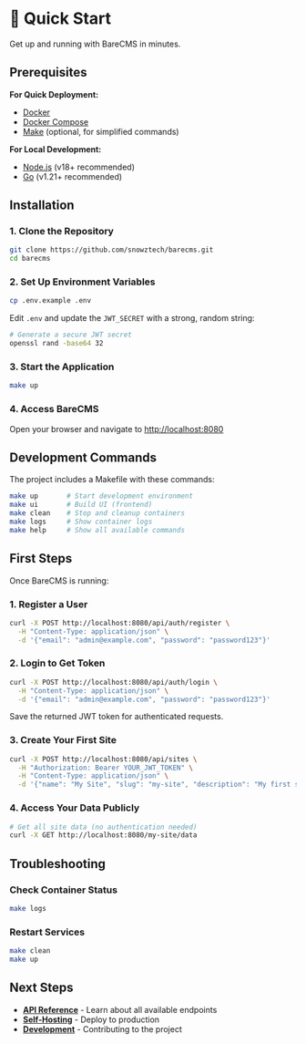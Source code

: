 # 🚀 Quick Start

Get up and running with BareCMS in minutes.

## Prerequisites

**For Quick Deployment:**

- [Docker](https://docs.docker.com/get-docker/)
- [Docker Compose](https://docs.docker.com/compose/install/)
- [Make](https://www.gnu.org/software/make/) (optional, for simplified commands)

**For Local Development:**

- [Node.js](https://nodejs.org/) (v18+ recommended)
- [Go](https://golang.org/) (v1.21+ recommended)

## Installation

### 1. Clone the Repository

```bash
git clone https://github.com/snowztech/barecms.git
cd barecms
```

### 2. Set Up Environment Variables

```bash
cp .env.example .env
```

Edit `.env` and update the `JWT_SECRET` with a strong, random string:

```bash
# Generate a secure JWT secret
openssl rand -base64 32
```

### 3. Start the Application

```bash
make up
```

### 4. Access BareCMS

Open your browser and navigate to [http://localhost:8080](http://localhost:8080)

## Development Commands

The project includes a Makefile with these commands:

```bash
make up       # Start development environment
make ui       # Build UI (frontend)
make clean    # Stop and cleanup containers
make logs     # Show container logs
make help     # Show all available commands
```

## First Steps

Once BareCMS is running:

### 1. Register a User

```bash
curl -X POST http://localhost:8080/api/auth/register \
  -H "Content-Type: application/json" \
  -d '{"email": "admin@example.com", "password": "password123"}'
```

### 2. Login to Get Token

```bash
curl -X POST http://localhost:8080/api/auth/login \
  -H "Content-Type: application/json" \
  -d '{"email": "admin@example.com", "password": "password123"}'
```

Save the returned JWT token for authenticated requests.

### 3. Create Your First Site

```bash
curl -X POST http://localhost:8080/api/sites \
  -H "Authorization: Bearer YOUR_JWT_TOKEN" \
  -H "Content-Type: application/json" \
  -d '{"name": "My Site", "slug": "my-site", "description": "My first site"}'
```

### 4. Access Your Data Publicly

```bash
# Get all site data (no authentication needed)
curl -X GET http://localhost:8080/my-site/data
```

## Troubleshooting

### Check Container Status

```bash
make logs
```

### Restart Services

```bash
make clean
make up
```

## Next Steps

- [**API Reference**](api.md) - Learn about all available endpoints
- [**Self-Hosting**](self-hosting.md) - Deploy to production
- [**Development**](development.md) - Contributing to the project
